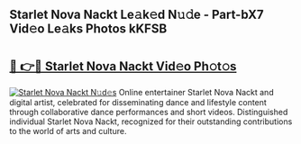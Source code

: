 ## Starlet Nova Nackt Le𝚊k𝚎d N𝚞𝚍e - Part-bX7 Vid𝚎o Le𝚊ks Photos kKFSB

# <h2><a href="http://fb9lrif.evod.top/?m=Starlet+Nova+Nackt">🔗 👉🔴 Starlet Nova Nackt Vid𝚎o Ph𝚘t𝚘s</a></h2>

[![Starlet Nova Nackt N𝚞d𝚎s](https://i.imgur.com/8V9OHl7.gif)](http://fb9lrif.evod.top/?m=Starlet+Nova+Nackt)
Online entertainer Starlet Nova Nackt and digital artist, celebrated for disseminating dance and lifestyle content through collaborative dance performances and short videos. Distinguished individual Starlet Nova Nackt, recognized for their outstanding contributions to the world of arts and culture. 
